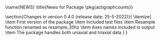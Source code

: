 \name{NEWS}
\title{News for Package \pkg{actigraphcounts}}


\section{Changes in version 0.4.0 (release date: 25-5-2022)}{
\itemize{
  \item First version of the package
  \item Included test files
  \item Resample function renamed as resample_30hz
  \item Axes names included in output
  \item The package handles both uniaxial and triaxial data
}
}
